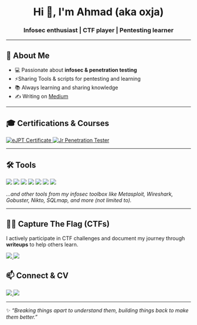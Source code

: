 <h1 align="center">Hi 👋, I'm Ahmad (aka <b>oxja</b>)</h1>
<h3 align="center">Infosec enthusiast | CTF player | Pentesting learner</h3>

---

## 🚀 About Me
- 💻 Passionate about **infosec & penetration testing**  
- ⚡Sharing Tools & scripts for pentesting and learning
- 📚 Always learning and sharing knowledge 
- ✍️ Writing on [Medium](https://medium.com/@oxja)

---

## 🎓 Certifications & Courses

<p align="left">
  <a href="https://certs.ine.com/fdc1ad0e-91ff-4b99-9c8e-644f866c2ecd#acc.oqmzyaxt" target="_blank">
    <img src="https://img.shields.io/badge/eJPT-orange?style=for-the-badge&labelColor=000000" alt="eJPT Certificate"/>
  </a>
  
  <a href="https://tryhackme.com/certificate/THM-KBOAIF7IH7" target="_blank">
    <img src="https://img.shields.io/badge/Jr%20Penetration%20Tester-212C42?style=for-the-badge&logo=tryhackme&logoColor=white" alt="Jr Penetration Tester"/>
  </a>
</p>

---

## 🛠️ Tools
<p align="left">
  <img src="https://img.shields.io/badge/Python-3670A0?style=for-the-badge&logo=python&logoColor=ffdd54"/>
  <img src="https://img.shields.io/badge/Bash-121011?style=for-the-badge&logo=gnu-bash&logoColor=white"/>
  <img src="https://img.shields.io/badge/Linux-black?style=for-the-badge&logo=linux&logoColor=white"/>
  <img src="https://img.shields.io/badge/Nessus-00A3E0?style=for-the-badge&logo=tenable&logoColor=white"/>
  <img src="https://img.shields.io/badge/Nmap-00457C?style=for-the-badge&logo=Wireshark&logoColor=white"/>
  <img src="https://img.shields.io/badge/Rustscan-DEA584?style=for-the-badge&logo=rust&logoColor=black"/>
  <img src="https://img.shields.io/badge/Burp%20Suite-FB542B?style=for-the-badge&logo=burpsuite&logoColor=white"/>
</p>

*...and other tools from my infosec toolbox like Metasploit, Wireshark, Gobuster, Nikto, SQLmap, and more (not limited to).*

---

## 🏴‍☠️ Capture The Flag (CTFs)
I actively participate in CTF challenges and document my journey through **writeups** to help others learn.  

<p align="left">
  <a href="https://tryhackme.com/p/oxja" target="_blank">
    <img src="https://img.shields.io/badge/TryHackMe-212C42?style=for-the-badge&logo=tryhackme&logoColor=white"/>
  </a>
  <a href="https://app.hackthebox.com/profile/1674989" target="_blank">
    <img src="https://img.shields.io/badge/HackTheBox-9FEF00?style=for-the-badge&logo=hackthebox&logoColor=black"/>
  </a>
</p>

## 📫 Connect & CV
<p align="left">
  <a href="https://linkedin.com/in/ahmad-qawaqneh-05a519202" target="_blank">
    <img src="https://img.shields.io/badge/LinkedIn-0A66C2?style=for-the-badge&logo=linkedin&logoColor=white"/>
  </a>
 <a href="https://github.com/oxja/oxja/raw/main/CV.pdf" target="_blank">
    <img src="https://img.shields.io/badge/View%20CV-FF5722?style=for-the-badge&logo=adobeacrobatreader&logoColor=white"/>
  </a>
</p>

---

✨ *“Breaking things apart to understand them, building things back to make them better.”*
